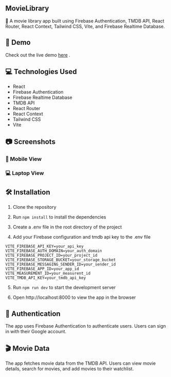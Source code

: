 ## MovieLibrary

🎥 A movie library app built using Firebase Authentication, TMDB API, React Router, React Context, Tailwind CSS, Vite, and Firebase Realtime Database.

## 🚀 Demo
Check out the live demo [here](https://cowmoovies.web.app/) .

## 💻 Technologies Used
- React
- Firebase Authentication
- Firebase Realtime Database
- TMDB API
- React Router
- React Context
- Tailwind CSS
- Vite

## 📷 Screenshots

###  📱 Mobile View

###  💻 Laptop View

## 🛠️ Installation

1. Clone the repository

2. Run  ``npm install`` to install the dependencies

3. Create a .env file in the root directory of the project

4. Add your Firebase configuration and tmdb api key to the .env file

``` .env
VITE_FIREBASE_API_KEY=your_api_key
VITE_FIREBASE_AUTH_DOMAIN=your_auth_domain
VITE_FIREBASE_PROJECT_ID=your_project_id
VITE_FIREBASE_STORAGE_BUCKET=your_storage_bucket
VITE_FIREBASE_MESSAGING_SENDER_ID=your_sender_id
VITE_FIREBASE_APP_ID=your_app_id
VITE_MEASUREMENT_ID=your_measurent_id
VITE_TMDB_API_KEY=your_tmdb_api_key
````

5. Run  ``npm run dev`` to start the development server

6. Open http://localhost:8000 to view the app in the browser

## 🔑 Authentication

The app uses Firebase Authentication to authenticate users. Users can sign in with their Google account.

## 🎬 Movie Data

The app fetches movie data from the TMDB API. Users can view movie details, search for movies, and add movies to their watchlist.